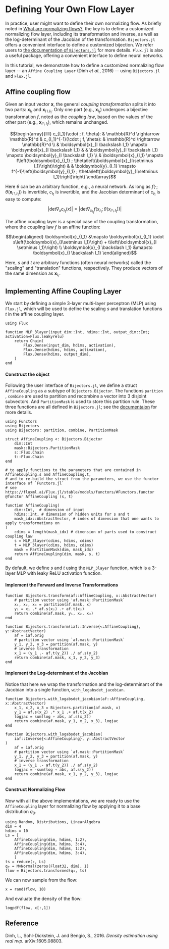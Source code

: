 # Defining Your Own Flow Layer

In practice, user might want to define their own normalizing flow. 
As briefly noted in [What are normalizing flows?](@ref), the key is to define a
customized normalizing flow layer, including its transformation and inverse,
as well as the log-determinant of the Jacobian of the transformation.
`Bijectors.jl` offers a convenient interface to define a customized bijection.
We refer users to [the documentation of
`Bijectors.jl`](https://turinglang.org/Bijectors.jl/dev/transforms/#Implementing-a-transformation)
for more details.
`Flux.jl` is also a useful package, offering a convenient interface to define neural networks.


In this tutorial, we demonstrate how to define a customized normalizing flow
layer -- an `Affine Coupling Layer` (Dinh *et al.*, 2016) -- using `Bijectors.jl` and `Flux.jl`.

## Affine coupling flow

Given an input vector $\boldsymbol{x}$, the general *coupling transformation* splits it into two
parts: $\boldsymbol{x}_{I_1}$ and $\boldsymbol{x}_{I\setminus I_1}$. Only one
part (e.g., $\boldsymbol{x}_{I_1}$) undergoes a bijective transformation $f$, noted as the *coupling law*, 
based on the values of the other part (e.g., $\boldsymbol{x}_{I\setminus I_1}$), which remains unchanged. 
```math
\begin{array}{llll}
c_{I_1}(\cdot ; f, \theta): & \mathbb{R}^d \rightarrow \mathbb{R}^d & c_{I_1}^{-1}(\cdot ; f, \theta): & \mathbb{R}^d \rightarrow \mathbb{R}^d \\
& \boldsymbol{x}_{I \backslash I_1} \mapsto \boldsymbol{x}_{I \backslash I_1} & & \boldsymbol{y}_{I \backslash I_1} \mapsto \boldsymbol{y}_{I \backslash I_1} \\
& \boldsymbol{x}_{I_1} \mapsto f\left(\boldsymbol{x}_{I_1} ; \theta\left(\boldsymbol{x}_{I\setminus I_1}\right)\right) & & \boldsymbol{y}_{I_1} \mapsto f^{-1}\left(\boldsymbol{y}_{I_1} ; \theta\left(\boldsymbol{y}_{I\setminus I_1}\right)\right)
\end{array}
```
Here $\theta$ can be an arbitrary function, e.g., a neural network.
As long as $f(\cdot; \theta(\boldsymbol{x}_{I\setminus I_1}))$ is invertible, $c_{I_1}$ is invertible, and the 
Jacobian determinant of $c_{I_1}$ is easy to compute:
```math
\left|\text{det} \nabla_x c_{I_1}(x)\right| = \left|\text{det} \nabla_{x_{I_1}} f(x_{I_1}; \theta(x_{I\setminus I_1}))\right|
```

The affine coupling layer is a special case of the coupling transformation, where the coupling law $f$ is an affine function:
```math
\begin{aligned}
\boldsymbol{x}_{I_1} &\mapsto \boldsymbol{x}_{I_1} \odot s\left(\boldsymbol{x}_{I\setminus I_1}\right) + t\left(\boldsymbol{x}_{I \setminus I_1}\right) \\
\boldsymbol{x}_{I \backslash I_1} &\mapsto \boldsymbol{x}_{I \backslash I_1}
\end{aligned}
```
Here, $s$ and $t$ are arbitrary functions (often neural networks) called the
"scaling" and "translation" functions, respectively. They produce vectors of the
same dimension as $\boldsymbol{x}_{I_1}$.


## Implementing Affine Coupling Layer

We start by defining a simple 3-layer multi-layer perceptron (MLP) using `Flux.jl`, which will be 
used to define the scaling $s$ and translation functions $t$ in the affine coupling layer.
```@example afc
using Flux

function MLP_3layer(input_dim::Int, hdims::Int, output_dim::Int; activation=Flux.leakyrelu)
    return Chain(
        Flux.Dense(input_dim, hdims, activation),
        Flux.Dense(hdims, hdims, activation),
        Flux.Dense(hdims, output_dim),
    )
end
```

#### Construct the object

Following the user interface of `Bijectors.jl`, we define a struct `AffineCoupling` as a subtype of `Bijectors.Bijector`.
The functions `parition` , `combine` are used to partition and recombine a vector into 3 disjoint subvectors. 
And `PartitionMask` is used to store this partition rule. 
These three functions are
all defined in `Bijectors.jl`; see the [documentaion](https://github.com/TuringLang/Bijectors.jl/blob/49c138fddd3561c893592a75b211ff6ad949e859/src/bijectors/coupling.jl#L3) for more details.

```@example afc
using Functors
using Bijectors
using Bijectors: partition, combine, PartitionMask

struct AffineCoupling <: Bijectors.Bijector
    dim::Int
    mask::Bijectors.PartitionMask
    s::Flux.Chain
    t::Flux.Chain
end

# to apply functions to the parameters that are contained in AffineCoupling.s and AffineCoupling.t, 
# and to re-build the struct from the parameters, we use the functor interface of `Functors.jl` 
# see https://fluxml.ai/Flux.jl/stable/models/functors/#Functors.functor
@functor AffineCoupling (s, t)

function AffineCoupling(
    dim::Int,  # dimension of input
    hdims::Int, # dimension of hidden units for s and t
    mask_idx::AbstractVector, # index of dimension that one wants to apply transformations on
)
    cdims = length(mask_idx) # dimension of parts used to construct coupling law
    s = MLP_3layer(cdims, hdims, cdims)
    t = MLP_3layer(cdims, hdims, cdims)
    mask = PartitionMask(dim, mask_idx)
    return AffineCoupling(dim, mask, s, t)
end
```
By default, we define $s$ and $t$ using the `MLP_3layer` function, which is a
3-layer MLP with leaky ReLU activation function.

#### Implement the Forward and Inverse Transformations


```@example afc
function Bijectors.transform(af::AffineCoupling, x::AbstractVector)
    # partition vector using 'af.mask::PartitionMask`
    x₁, x₂, x₃ = partition(af.mask, x)
    y₁ = x₁ .* af.s(x₂) .+ af.t(x₂)
    return combine(af.mask, y₁, x₂, x₃)
end

function Bijectors.transform(iaf::Inverse{<:AffineCoupling}, y::AbstractVector)
    af = iaf.orig
    # partition vector using `af.mask::PartitionMask`
    y_1, y_2, y_3 = partition(af.mask, y)
    # inverse transformation
    x_1 = (y_1 .- af.t(y_2)) ./ af.s(y_2)
    return combine(af.mask, x_1, y_2, y_3)
end
```

#### Implement the Log-determinant of the Jacobian
Notice that here we wrap the transformation and the log-determinant of the Jacobian into a single function, `with_logabsdet_jacobian`.

```@example afc
function Bijectors.with_logabsdet_jacobian(af::AffineCoupling, x::AbstractVector)
    x_1, x_2, x_3 = Bijectors.partition(af.mask, x)
    y_1 = af.s(x_2) .* x_1 .+ af.t(x_2)
    logjac = sum(log ∘ abs, af.s(x_2))
    return combine(af.mask, y_1, x_2, x_3), logjac
end

function Bijectors.with_logabsdet_jacobian(
    iaf::Inverse{<:AffineCoupling}, y::AbstractVector
)
    af = iaf.orig
    # partition vector using `af.mask::PartitionMask`
    y_1, y_2, y_3 = partition(af.mask, y)
    # inverse transformation
    x_1 = (y_1 .- af.t(y_2)) ./ af.s(y_2)
    logjac = -sum(log ∘ abs, af.s(y_2))
    return combine(af.mask, x_1, y_2, y_3), logjac
end
```
#### Construct Normalizing Flow

Now with all the above implementations, we are ready to use the `AffineCoupling` layer for normalizing flow 
by applying it to a base distribution $q_0$.

```@example afc
using Random, Distributions, LinearAlgebra
dim = 4
hdims = 10
Ls = [
    AffineCoupling(dim, hdims, 1:2), 
    AffineCoupling(dim, hdims, 3:4), 
    AffineCoupling(dim, hdims, 1:2), 
    AffineCoupling(dim, hdims, 3:4), 
    ]
ts = reduce(∘, Ls)
q₀ = MvNormal(zeros(Float32, dim), I)
flow = Bijectors.transformed(q₀, ts)
```
We can now sample from the flow:
```@example afc
x = rand(flow, 10)
```
And evaluate the density of the flow:
```@example afc
logpdf(flow, x[:,1])
```


## Reference
Dinh, L., Sohl-Dickstein, J. and Bengio, S., 2016. *Density estimation using real nvp.* 
arXiv:1605.08803.